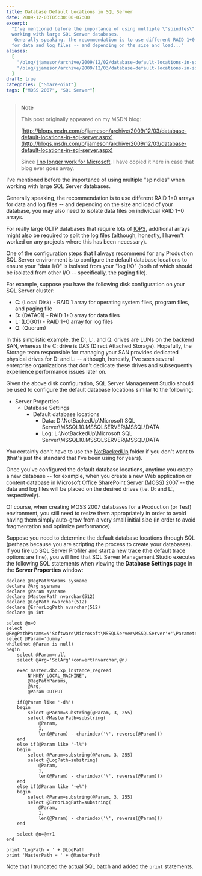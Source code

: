 ```yaml
---
title: Database Default Locations in SQL Server
date: 2009-12-03T05:30:00-07:00
excerpt:
  "I've mentioned before the importance of using multiple \"spindles\" when
  working with large SQL Server databases. 
   Generally speaking, the recommendation is to use different RAID 1+0 arrays
  for data and log files -- and depending on the size and load..."
aliases:
  [
    "/blog/jjameson/archive/2009/12/02/database-default-locations-in-sql-server.aspx",
    "/blog/jjameson/archive/2009/12/03/database-default-locations-in-sql-server.aspx",
  ]
draft: true
categories: ["SharePoint"]
tags: ["MOSS 2007", "SQL Server"]
---
```


> **Note**
>
> This post originally appeared on my MSDN blog:
>
> [http://blogs.msdn.com/b/jjameson/archive/2009/12/03/database-default-locations-in-sql-server.aspx](http://blogs.msdn.com/b/jjameson/archive/2009/12/03/database-default-locations-in-sql-server.aspx)
>
> Since
> [I no longer work for Microsoft](/blog/jjameson/2011/09/02/last-day-with-microsoft),
> I have copied it here in case that blog ever goes away.

I've mentioned before the importance of using multiple "spindles" when working
with large SQL Server databases.

Generally speaking, the recommendation is to use different RAID 1+0 arrays for
data and log files -- and depending on the size and load of your database, you
may also need to isolate data files on individual RAID 1+0 arrays.

For really large OLTP databases that require lots of
[IOPS](http://en.wikipedia.org/wiki/IOPS), additional arrays might also be
required to split the log files (although, honestly, I haven't worked on any
projects where this has been necessary).

One of the configuration steps that I always recommend for any Production SQL
Server environment is to configure the default database locations to ensure your
"data I/O" is isolated from your "log I/O" (both of which should be isolated
from other I/O -- specifically, the paging file).

For example, suppose you have the following disk configuration on your SQL
Server cluster:

- C: (Local Disk) - RAID 1 array for operating system files, program files, and
  paging file
- D: (DATA01) - RAID 1+0 array for data files
- L: (LOG01) - RAID 1+0 array for log files
- Q: (Quorum)

In this simplistic example, the D:, L:, and Q: drives are LUNs on the backend
SAN, whereas the C: drive is DAS (Direct Attached Storage). Hopefully, the
Storage team responsible for managing your SAN provides dedicated physical
drives for D: and L: -- although, honestly, I've seen several enterprise
organizations that don't dedicate these drives and subsequently experience
performance issues later on.

Given the above disk configuration, SQL Server Management Studio should be used
to configure the default database locations similar to the following:

- Server Properties
  - Database Settings
    - Default database locations
      - Data: D:\NotBackedUp\Microsoft SQL Server\MSSQL10.MSSQLSERVER\MSSQL\DATA
      - Log: L:\NotBackedUp\Microsoft SQL Server\MSSQL10.MSSQLSERVER\MSSQL\DATA

You certainly don't have to use the
[NotBackedUp](/blog/jjameson/2007/03/22/backedup-and-notbackedup) folder if you
don't want to (that's just the standard that I've been using for years).

Once you've configured the default database locations, anytime you create a new
database -- for example, when you create a new Web application or content
database in Microsoft Office SharePoint Server (MOSS) 2007 -- the data and log
files will be placed on the desired drives (i.e. D: and L:, respectively).

Of course, when creating MOSS 2007 databases for a Production (or Test)
environment, you still need to resize them appropriately in order to avoid
having them simply auto-grow from a very small initial size (in order to avoid
fragmentation and optimize performance).

Suppose you need to determine the default database locations through SQL
(perhaps because you are scripting the process to create your databases). If you
fire up SQL Server Profiler and start a new trace (the default trace options are
fine), you will find that SQL Server Management Studio executes the following
SQL statements when viewing the **Database Settings** page in the **Server
Properties** window:

```
declare @RegPathParams sysname
declare @Arg sysname
declare @Param sysname
declare @MasterPath nvarchar(512)
declare @LogPath nvarchar(512)
declare @ErrorLogPath nvarchar(512)
declare @n int

select @n=0
select @RegPathParams=N'Software\Microsoft\MSSQLServer\MSSQLServer'+'\Parameters'
select @Param='dummy'
while(not @Param is null)
begin
    select @Param=null
    select @Arg='SqlArg'+convert(nvarchar,@n)

    exec master.dbo.xp_instance_regread
        N'HKEY_LOCAL_MACHINE',
        @RegPathParams,
        @Arg,
        @Param OUTPUT

    if(@Param like '-d%')
    begin
        select @Param=substring(@Param, 3, 255)
        select @MasterPath=substring(
            @Param,
            1,
            len(@Param) - charindex('\', reverse(@Param)))
    end
    else if(@Param like '-l%')
    begin
        select @Param=substring(@Param, 3, 255)
        select @LogPath=substring(
            @Param,
            1,
            len(@Param) - charindex('\', reverse(@Param)))
    end
    else if(@Param like '-e%')
    begin
        select @Param=substring(@Param, 3, 255)
        select @ErrorLogPath=substring(
            @Param,
            1,
            len(@Param) - charindex('\', reverse(@Param)))
    end

    select @n=@n+1
end

print 'LogPath = ' + @LogPath
print 'MasterPath = ' + @MasterPath
```

Note that I truncated the actual SQL batch and added the `print` statements.
